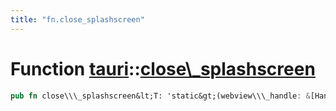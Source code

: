 ```yaml
---
title: "fn.close_splashscreen"
---
```


Function [tauri](/api/rust/tauri/index.html)::[close\\\_splashscreen](/api/rust/tauri/)
=======================================================================================

```rust
pub fn close\\\_splashscreen&lt;T: 'static&gt;(webview\\\_handle: &[Handle](/api/rust/tauri/../tauri/struct.Handle.html "struct tauri::Handle")&lt;T&gt;) -&gt; [Result](/api/rust/tauri/../tauri/type.Result.html "type tauri::Result")&lt;[()](https://doc.rust-lang.org/nightly/std/primitive.unit.html)\&gt;
```
      